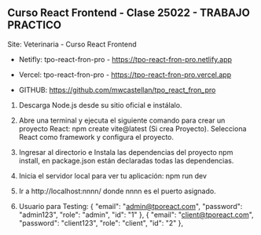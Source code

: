 ## Curso React Frontend - Clase 25022 - TRABAJO PRACTICO
Site: Veterinaria - Curso React Frontend
- Netifly: tpo-react-fron-pro - https://tpo-react-fron-pro.netlify.app
- Vercel: tpo-react-fron-pro - https://tpo-react-fron-pro.vercel.app


- GITHUB: https://github.com/mwcastellan/tpo_react_fron_pro


1. Descarga Node.js desde su sitio oficial e instálalo.
2. Abre una terminal y ejecuta el siguiente comando para crear un proyecto React:
npm create vite@latest (Si crea Proyecto). Selecciona React como framework y configura el proyecto.
3. Ingresar al directorio e Instala las dependencias del proyecto
npm install, en package.json están declaradas todas las dependencias.
4. Inicia el servidor local para ver tu aplicación:
npm run dev
5. Ir a http://localhost:nnnn/ donde nnnn es el puerto asignado.

6. Usuario para Testing:
{   "email": "admin@tporeact.com",
    "password": "admin123",
    "role": "admin",
    "id": "1"
},
{   "email": "client@tporeact.com",
    "password": "client123",
    "role": "client",
    "id": "2"
},
